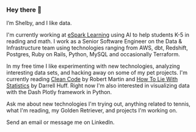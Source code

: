 ### Hey there 👋

I’m Shelby, and I like data. 

I'm currently working at [eSpark Learning](https://www.esparklearning.com/) using AI to help students K-5 in reading and math. I work as a Senior Software Engineer on the Data & Infrastructure team using technologies ranging from AWS, dbt, Redshift, Postgres, Ruby on Rails, Python, MySQL and occasionally Terraform.

In my free time I like experimenting with new technologies, analyzing interesting data sets, and hacking away on some of my pet projects. I'm currently reading [Clean Code](https://www.amazon.com/Clean-Code-Handbook-Software-Craftsmanship/dp/0132350882) by Robert Martin and [How To Lie With Statistics](https://www.amazon.com/How-Lie-Statistics-Darrell-Huff/dp/0393310728) by Darrell Huff. Right now I'm also interested in visualizing data with the Dash Plotly framework in Python.  

Ask me about new technologies I'm trying out, anything related to tennis, what I'm reading, my Golden Retriever, and projects I'm working on.

Send an email or message me on LinkedIn.
